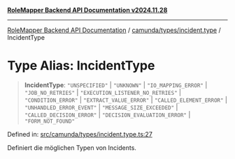 [**RoleMapper Backend API Documentation v2024.11.28**](../../../../README.md)

***

[RoleMapper Backend API Documentation](../../../../modules.md) / [camunda/types/incident.type](../README.md) / IncidentType

# Type Alias: IncidentType

> **IncidentType**: `"UNSPECIFIED"` \| `"UNKNOWN"` \| `"IO_MAPPING_ERROR"` \| `"JOB_NO_RETRIES"` \| `"EXECUTION_LISTENER_NO_RETRIES"` \| `"CONDITION_ERROR"` \| `"EXTRACT_VALUE_ERROR"` \| `"CALLED_ELEMENT_ERROR"` \| `"UNHANDLED_ERROR_EVENT"` \| `"MESSAGE_SIZE_EXCEEDED"` \| `"CALLED_DECISION_ERROR"` \| `"DECISION_EVALUATION_ERROR"` \| `"FORM_NOT_FOUND"`

Defined in: [src/camunda/types/incident.type.ts:27](https://github.com/FlowCraft-AG/RoleMapper/blob/60ae5b0c50e531d470a492fa6758544dd7523d6f/backend/src/camunda/types/incident.type.ts#L27)

Definiert die möglichen Typen von Incidents.
